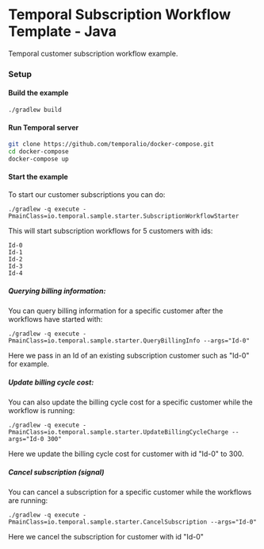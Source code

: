 # Temporal Subscription Workflow Template - Java

Temporal customer subscription workflow example. 

### Setup

#### Build the example

```text
./gradlew build
```

#### Run Temporal server

```bash
git clone https://github.com/temporalio/docker-compose.git
cd docker-compose
docker-compose up
```

#### Start the example

To start our customer subscriptions you can do:

```text
./gradlew -q execute -PmainClass=io.temporal.sample.starter.SubscriptionWorkflowStarter
```

This will start subscription workflows for 5 customers with ids:

```text
Id-0
Id-1
Id-2
Id-3
Id-4
```
##### Querying billing information:

You can query billing information for a specific customer after the workflows have started with:

```text
./gradlew -q execute -PmainClass=io.temporal.sample.starter.QueryBillingInfo --args="Id-0"
```
Here we pass in an Id of an existing subscription customer such as "Id-0" for example.

##### Update billing cycle cost:

You can also update the billing cycle cost for a specific customer while the workflow is running:

```text
./gradlew -q execute -PmainClass=io.temporal.sample.starter.UpdateBillingCycleCharge --args="Id-0 300"
```
Here we update the billing cycle cost for customer with id "Id-0" to 300. 

##### Cancel subscription (signal)

You can cancel a subscription for a specific customer while the workflows are running:

```text
./gradlew -q execute -PmainClass=io.temporal.sample.starter.CancelSubscription --args="Id-0"
```

Here we cancel the subscription for customer with id "Id-0"